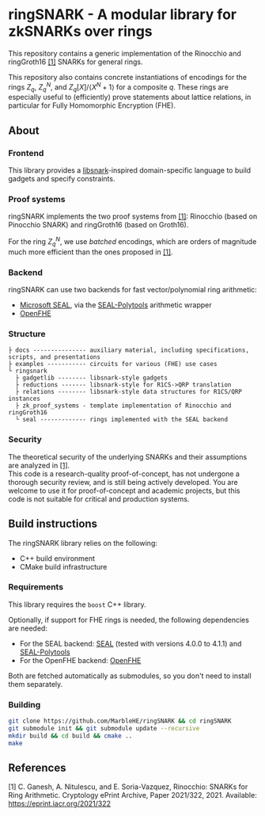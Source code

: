 # ringSNARK - A modular library for zkSNARKs over rings
This repository contains a generic implementation of the Rinocchio and ringGroth16 [[1]](#1) SNARKs for general rings. 

This repository also contains concrete instantiations of encodings for the rings $Z_q$, $Z_q^N$, and $Z_q[X]/\langle X^N+1\rangle$ for a composite $q$. 
These rings are especially useful to (efficiently) prove statements about lattice relations, in particular for Fully Homomorphic Encryption (FHE). 

## About
### Frontend
This library provides a [libsnark](https://github.com/scipr-lab/libsnark)-inspired domain-specific language to build gadgets and specify constraints. 

### Proof systems
ringSNARK implements the two proof systems from [[1]](#1): Rinocchio (based on Pinocchio SNARK) and ringGroth16 (based on Groth16). 

For the ring $Z_q^N$, we use _batched_ encodings, which are orders of magnitude much more efficient than the ones proposed in [[1]](#1). 

### Backend
ringSNARK can use two backends for fast vector/polynomial ring arithmetic: 
- [Microsoft SEAL](https://github.com/microsoft/SEAL), via the [SEAL-Polytools](https://github.com/MarbleHE/SEAL-Polytools) arithmetic wrapper
- [OpenFHE](https://github.com/openfheorg/openfhe-development)
### Structure 
```
├ docs --------------- auxiliary material, including specifications, scripts, and presentations
├ examples ----------- circuits for various (FHE) use cases
└ ringsnark
  ├ gadgetlib -------- libsnark-style gadgets
  ├ reductions ------- libsnark-style for R1CS->QRP translation
  ├ relations -------- libsnark-style data structures for R1CS/QRP instances
  ├ zk_proof_systems - template implementation of Rinocchio and ringGroth16
  └ seal ------------- rings implemented with the SEAL backend
```

### Security
The theoretical security of the underlying SNARKs and their assumptions are analyzed in [[1]](#1).  
This code is a research-quality proof-of-concept, has not undergone a thorough security review, and is still being actively developed. 
You are welcome to use it for proof-of-concept and academic projects, but this code is not suitable for critical and production systems. 

## Build instructions

The ringSNARK library relies on the following:
- C++ build environment
- CMake build infrastructure

### Requirements
This library requires the `boost` C++ library. 

Optionally, if support for FHE rings is needed, the following dependencies are needed: 
- For the SEAL backend: [SEAL](https://github.com/microsoft/SEAL) (tested with versions 4.0.0 to 4.1.1) and [SEAL-Polytools](https://MarbleHE/SEAL-Polytools)
- For the OpenFHE backend: [OpenFHE](https://github.com/openfheorg/openfhe-development)
  
Both are fetched automatically as submodules, so you don't need to install them separately. 

### Building
```bash
git clone https://github.com/MarbleHE/ringSNARK && cd ringSNARK
git submodule init && git submodule update --recursive
mkdir build && cd build && cmake ..
make
```

## References
<a id="1">[1]</a> C. Ganesh, A. Nitulescu, and E. Soria-Vazquez, Rinocchio: SNARKs for Ring Arithmetic. Cryptology ePrint Archive, Paper 2021/322, 2021. Available: https://eprint.iacr.org/2021/322
